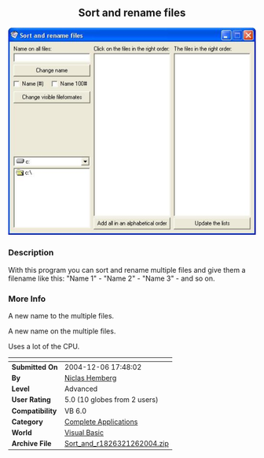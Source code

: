 ﻿<div align="center">

## Sort and rename files

<img src="PIC20041261747179958.jpg">
</div>

### Description

With this program you can sort and rename multiple files and give them a filename like this: "Name 1" - "Name 2" - "Name 3" - and so on.
 
### More Info
 
A new name to the multiple files.

A new name on the multiple files.

Uses a lot of the CPU.


<span>             |<span>
---                |---
**Submitted On**   |2004-12-06 17:48:02
**By**             |[Niclas Hemberg](https://github.com/Planet-Source-Code/PSCIndex/blob/master/ByAuthor/niclas-hemberg.md)
**Level**          |Advanced
**User Rating**    |5.0 (10 globes from 2 users)
**Compatibility**  |VB 6\.0
**Category**       |[Complete Applications](https://github.com/Planet-Source-Code/PSCIndex/blob/master/ByCategory/complete-applications__1-27.md)
**World**          |[Visual Basic](https://github.com/Planet-Source-Code/PSCIndex/blob/master/ByWorld/visual-basic.md)
**Archive File**   |[Sort\_and\_r1826321262004\.zip](https://github.com/Planet-Source-Code/niclas-hemberg-sort-and-rename-files__1-57581/archive/master.zip)








